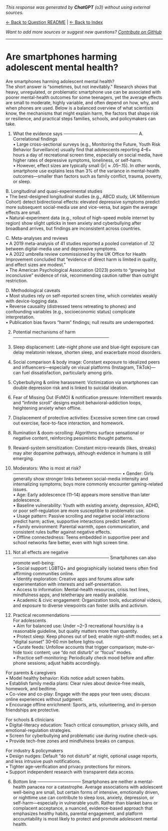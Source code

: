<!-- 
Generated by: chatgpt
Model: o3
Prompt type: default
Generated at: 2025-06-12T11:00:42.815334
-->

*This response was generated by **ChatGPT** (o3) without using external sources.*

[← Back to Question README](README.md) | [← Back to Index](../README.md)

*Want to add more sources or suggest new questions? [Contribute on GitHub](https://github.com/justinwest/SuggestedSources)*

---

# Are smartphones harming adolescent mental health?

Are smartphones harming adolescent mental health?  
The short answer is “sometimes, but not inevitably.”  Research shows that heavy, unregulated, or problematic smartphone use can be associated with poorer mental-health outcomes for some teenagers, yet the average effects are small to moderate, highly variable, and often depend on how, why, and when phones are used. Below is a balanced overview of what scientists know, the mechanisms that might explain harm, the factors that shape risk or resilience, and practical steps families, schools, and policymakers can take.

1. What the evidence says
────────────────────────
A. Correlational findings  
• Large cross-sectional surveys (e.g., Monitoring the Future, Youth Risk Behavior Surveillance) usually find that adolescents reporting 4–6+ hours a day of recreational screen time, especially on social media, have higher rates of depressive symptoms, loneliness, or self-harm.  
• However, effect sizes are typically small (|r| ≈ .05–.15). In other words, smartphone use explains less than 3% of the variance in mental-health outcomes—smaller than factors such as family conflict, trauma, poverty, or sleep.

B. Longitudinal and quasi-experimental studies  
• The best-designed longitudinal studies (e.g., ABCD study, UK Millennium Cohort) detect bidirectional effects: elevated depressive symptoms predict more subsequent social-media use and vice-versa, but again the average effects are small.  
• Natural-experiment data (e.g., rollout of high-speed mobile internet by region) show slight upticks in teen anxiety and cyberbullying after broadband arrives, but findings are inconsistent across countries.

C. Meta-analyses and reviews  
• A 2019 meta-analysis of 41 studies reported a pooled correlation of .12 between digital-media use and depressive symptoms.  
• A 2022 umbrella review commissioned by the UK Office for Health Improvement concluded that “evidence of direct harm is limited in quality, and effect sizes are modest.”  
• The American Psychological Association (2023) points to “growing but inconclusive” evidence of risk, recommending caution rather than outright restriction.

D. Methodological caveats  
• Most studies rely on self-reported screen time, which correlates weakly with device-logging data.  
• Reverse causality (distressed teens retreating to phones) and confounding variables (e.g., socioeconomic status) complicate interpretation.  
• Publication bias favors “harm” findings; null results are underreported.

2. Potential mechanisms of harm
───────────────────────────────
1. Sleep displacement: Late-night phone use and blue-light exposure can delay melatonin release, shorten sleep, and exacerbate mood disorders.  
2. Social comparison & body image: Constant exposure to idealized peers and influencers—especially on visual platforms (Instagram, TikTok)—can fuel dissatisfaction, particularly among girls.  
3. Cyberbullying & online harassment: Victimization via smartphones can double depression risk and is linked to suicidal ideation.  
4. Fear of Missing Out (FoMO) & notification pressure: Intermittent rewards and “infinite scroll” designs exploit behavioral-addiction loops, heightening anxiety when offline.  
5. Displacement of protective activities: Excessive screen time can crowd out exercise, face-to-face interaction, and homework.  
6. Rumination & doom-scrolling: Algorithms surface sensational or negative content, reinforcing pessimistic thought patterns.  
7. Reward-system sensitization: Constant micro-rewards (likes, streaks) may alter dopamine pathways, although evidence in humans is still emerging.

3. Moderators: Who is most at risk?
───────────────────────────────────
• Gender: Girls generally show stronger links between social-media intensity and internalizing symptoms; boys more commonly encounter gaming-related issues.  
• Age: Early adolescence (11–14) appears more sensitive than later adolescence.  
• Baseline vulnerability: Youth with existing anxiety, depression, ADHD, or poor self-regulation are more susceptible to problematic use.  
• Usage pattern: Passive scrolling and negative social interactions predict harm; active, supportive interactions predict benefit.  
• Family environment: Parental warmth, open communication, and consistent rules buffer against negative effects.  
• Offline connectedness: Teens embedded in supportive peer and school networks fare better, even with high screen time.

4. Not all effects are negative
───────────────────────────────
Smartphones can also promote well-being:  
• Social support: LGBTQ+ and geographically isolated teens often find affirming communities online.  
• Identity exploration: Creative apps and forums allow safe experimentation with interests and self-presentation.  
• Access to information: Mental-health resources, crisis text lines, mindfulness apps, and teletherapy are readily available.  
• Academic & civic engagement: Organization tools, educational videos, and exposure to diverse viewpoints can foster skills and activism.

5. Practical recommendations
─────────────────────────────
For adolescents  
• Aim for balanced use: Under ~2–3 recreational hours/day is a reasonable guideline, but quality matters more than quantity.  
• Protect sleep: Keep phones out of bed; enable night-shift modes; set a “digital sunset” 30–60 min before lights-out.  
• Curate feeds: Unfollow accounts that trigger comparison; mute-or-hide toxic content; use “do not disturb” or “focus” modes.  
• Practice self-monitoring: Periodically check mood before and after phone sessions; adjust habits accordingly.

For parents & caregivers  
• Model healthy behavior: Kids notice adult screen habits.  
• Establish family media plans: Clear rules about device-free meals, homework, and bedtime.  
• Co-view and co-play: Engage with the apps your teen uses; discuss online experiences without judgment.  
• Encourage offline enrichment: Sports, arts, volunteering, and in-person friendships are protective.

For schools & clinicians  
• Digital-literacy education: Teach critical consumption, privacy skills, and emotional-regulation strategies.  
• Screen for cyberbullying and problematic use during routine check-ups.  
• Provide tech-free zones and mindfulness breaks on campus.

For industry & policymakers  
• Design nudges: Default “do not disturb” at night, optional usage reports, and less intrusive push notifications.  
• Tighter age-verification and privacy protections for minors.  
• Support independent research with transparent data access.

6. Bottom line
──────────────
Smartphones are neither a mental-health panacea nor a catastrophe. Average associations with adolescent well-being are small, but certain forms of intensive, emotionally driven, or nighttime use can contribute to sleep loss, anxiety, depression, or self-harm—especially in vulnerable youth. Rather than blanket bans or complacent acceptance, a nuanced, evidence-based approach that emphasizes healthy habits, parental engagement, and platform accountability is most likely to protect and promote adolescent mental health.